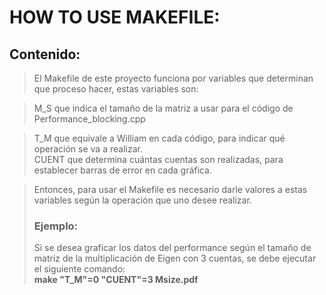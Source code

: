 # HOW TO USE MAKEFILE:

## Contenido:

> El Makefile de este proyecto funciona por variables que determinan que proceso hacer, estas variables son: <br>

> M_S que indica el tamaño de la matriz a usar para el código de Performance_blocking.cpp <br>

> T_M que equivale a William en cada código, para indicar qué operación se va a realizar. <br>
> CUENT que determina cuántas cuentas son realizadas, para establecer barras de error en cada gráfica. <br>

> Entonces, para usar el Makefile es necesario darle valores a estas variables según la operación que uno desee realizar.
> ### Ejemplo:
> Si se desea graficar los datos del performance según el tamaño de matriz de la multiplicación de Eigen con 3 cuentas, se debe ejecutar el siguiente comando: <br>
> **make "T_M"=0 "CUENT"=3 Msize.pdf** 
